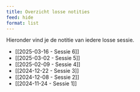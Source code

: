 ```yaml
---
title: Overzicht losse notities
feed: hide
format: list
---
```


Hieronder vind je de notitie van iedere losse sessie.

- [[2025-03-16 - Sessie 6]]
- [[2025-03-02 - Sessie 5]]
- [[2025-02-09 - Sessie 4]]
- [[2024-12-22 - Sessie 3]]
- [[2024-12-08 - Sessie 2]]
- [[2024-11-24 - Sessie 1]]